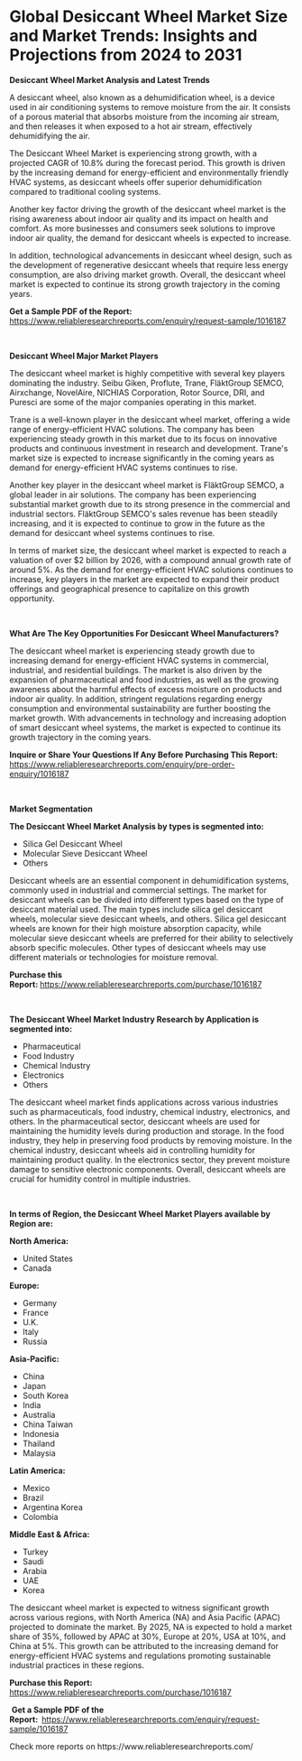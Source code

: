 <p><h1>Global Desiccant Wheel Market Size and Market Trends: Insights and Projections from 2024 to 2031</h1></p><p><strong>Desiccant Wheel Market Analysis and Latest Trends</strong></p>
<p><p>A desiccant wheel, also known as a dehumidification wheel, is a device used in air conditioning systems to remove moisture from the air. It consists of a porous material that absorbs moisture from the incoming air stream, and then releases it when exposed to a hot air stream, effectively dehumidifying the air.</p><p>The Desiccant Wheel Market is experiencing strong growth, with a projected CAGR of 10.8% during the forecast period. This growth is driven by the increasing demand for energy-efficient and environmentally friendly HVAC systems, as desiccant wheels offer superior dehumidification compared to traditional cooling systems.</p><p>Another key factor driving the growth of the desiccant wheel market is the rising awareness about indoor air quality and its impact on health and comfort. As more businesses and consumers seek solutions to improve indoor air quality, the demand for desiccant wheels is expected to increase.</p><p>In addition, technological advancements in desiccant wheel design, such as the development of regenerative desiccant wheels that require less energy consumption, are also driving market growth. Overall, the desiccant wheel market is expected to continue its strong growth trajectory in the coming years.</p></p>
<p><strong>Get a Sample PDF of the Report:&nbsp;</strong> <a href="https://www.reliableresearchreports.com/enquiry/request-sample/1016187">https://www.reliableresearchreports.com/enquiry/request-sample/1016187</a></p>
<p>&nbsp;</p>
<p><strong>Desiccant Wheel Major Market Players</strong></p>
<p><p>The desiccant wheel market is highly competitive with several key players dominating the industry. Seibu Giken, Proflute, Trane, FläktGroup SEMCO, Airxchange, NovelAire, NICHIAS Corporation, Rotor Source, DRI, and Puresci are some of the major companies operating in this market.</p><p>Trane is a well-known player in the desiccant wheel market, offering a wide range of energy-efficient HVAC solutions. The company has been experiencing steady growth in this market due to its focus on innovative products and continuous investment in research and development. Trane's market size is expected to increase significantly in the coming years as demand for energy-efficient HVAC systems continues to rise.</p><p>Another key player in the desiccant wheel market is FläktGroup SEMCO, a global leader in air solutions. The company has been experiencing substantial market growth due to its strong presence in the commercial and industrial sectors. FläktGroup SEMCO's sales revenue has been steadily increasing, and it is expected to continue to grow in the future as the demand for desiccant wheel systems continues to rise.</p><p>In terms of market size, the desiccant wheel market is expected to reach a valuation of over $2 billion by 2026, with a compound annual growth rate of around 5%. As the demand for energy-efficient HVAC solutions continues to increase, key players in the market are expected to expand their product offerings and geographical presence to capitalize on this growth opportunity.</p></p>
<p>&nbsp;</p>
<p><strong>What Are The Key Opportunities For Desiccant Wheel Manufacturers?</strong></p>
<p><p>The desiccant wheel market is experiencing steady growth due to increasing demand for energy-efficient HVAC systems in commercial, industrial, and residential buildings. The market is also driven by the expansion of pharmaceutical and food industries, as well as the growing awareness about the harmful effects of excess moisture on products and indoor air quality. In addition, stringent regulations regarding energy consumption and environmental sustainability are further boosting the market growth. With advancements in technology and increasing adoption of smart desiccant wheel systems, the market is expected to continue its growth trajectory in the coming years.</p></p>
<p><strong>Inquire or Share Your Questions If Any Before Purchasing This Report:</strong> <a href="https://www.reliableresearchreports.com/enquiry/pre-order-enquiry/1016187">https://www.reliableresearchreports.com/enquiry/pre-order-enquiry/1016187</a></p>
<p>&nbsp;</p>
<p><strong>Market Segmentation</strong></p>
<p><strong>The Desiccant Wheel Market Analysis by types is segmented into:</strong></p>
<p><ul><li>Silica Gel Desiccant Wheel</li><li>Molecular Sieve Desiccant Wheel</li><li>Others</li></ul></p>
<p><p>Desiccant wheels are an essential component in dehumidification systems, commonly used in industrial and commercial settings. The market for desiccant wheels can be divided into different types based on the type of desiccant material used. The main types include silica gel desiccant wheels, molecular sieve desiccant wheels, and others. Silica gel desiccant wheels are known for their high moisture absorption capacity, while molecular sieve desiccant wheels are preferred for their ability to selectively absorb specific molecules. Other types of desiccant wheels may use different materials or technologies for moisture removal.</p></p>
<p><strong>Purchase this Report:&nbsp;</strong><a href="https://www.reliableresearchreports.com/purchase/1016187">https://www.reliableresearchreports.com/purchase/1016187</a></p>
<p>&nbsp;</p>
<p><strong>The Desiccant Wheel Market Industry Research by Application is segmented into:</strong></p>
<p><ul><li>Pharmaceutical</li><li>Food Industry</li><li>Chemical Industry</li><li>Electronics</li><li>Others</li></ul></p>
<p><p>The desiccant wheel market finds applications across various industries such as pharmaceuticals, food industry, chemical industry, electronics, and others. In the pharmaceutical sector, desiccant wheels are used for maintaining the humidity levels during production and storage. In the food industry, they help in preserving food products by removing moisture. In the chemical industry, desiccant wheels aid in controlling humidity for maintaining product quality. In the electronics sector, they prevent moisture damage to sensitive electronic components. Overall, desiccant wheels are crucial for humidity control in multiple industries.</p></p>
<p>&nbsp;</p>
<p><strong>In terms of Region, the Desiccant Wheel Market Players available by Region are:</strong></p>
<p>
    <p> <strong> North America: </strong>
        <ul>
            <li>United States</li>
            <li>Canada</li>
        </ul>
        </p> 
    <p> <strong> Europe: </strong>
        <ul>
            <li>Germany</li>
            <li>France</li>
            <li>U.K.</li>
            <li>Italy</li>
            <li>Russia</li>
        </ul>
        </p> 
    <p> <strong> Asia-Pacific: </strong>
        <ul>
            <li>China</li>
            <li>Japan</li>
            <li>South Korea</li>
            <li>India</li>
            <li>Australia</li>
            <li>China Taiwan</li>
            <li>Indonesia</li>
            <li>Thailand</li>
            <li>Malaysia</li>
        </ul>
        </p> 
    <p> <strong> Latin America: </strong>
        <ul>
            <li>Mexico</li>
            <li>Brazil</li>
            <li>Argentina Korea</li>
            <li>Colombia</li>
        </ul>
        </p> 
    <p> <strong> Middle East & Africa: </strong>
        <ul>
            <li>Turkey</li>
            <li>Saudi</li>
            <li>Arabia</li>
            <li>UAE</li>
            <li>Korea</li>
        </ul>
    </p>
    </p>
<p><p>The desiccant wheel market is expected to witness significant growth across various regions, with North America (NA) and Asia Pacific (APAC) projected to dominate the market. By 2025, NA is expected to hold a market share of 35%, followed by APAC at 30%, Europe at 20%, USA at 10%, and China at 5%. This growth can be attributed to the increasing demand for energy-efficient HVAC systems and regulations promoting sustainable industrial practices in these regions.</p></p>
<p><strong>Purchase this Report: </strong><a href="https://www.reliableresearchreports.com/purchase/1016187">https://www.reliableresearchreports.com/purchase/1016187</a></p>
<p>&nbsp;<strong>Get a Sample PDF of the Report:&nbsp;&nbsp;</strong><a href="https://www.reliableresearchreports.com/enquiry/request-sample/1016187">https://www.reliableresearchreports.com/enquiry/request-sample/1016187</a></p>
<p><strong></strong></p>
<p>Check more reports on https://www.reliableresearchreports.com/</p>